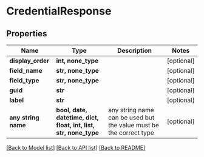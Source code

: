 # CredentialResponse


## Properties
Name | Type | Description | Notes
------------ | ------------- | ------------- | -------------
**display_order** | **int, none_type** |  | [optional] 
**field_name** | **str, none_type** |  | [optional] 
**field_type** | **str, none_type** |  | [optional] 
**guid** | **str** |  | [optional] 
**label** | **str** |  | [optional] 
**any string name** | **bool, date, datetime, dict, float, int, list, str, none_type** | any string name can be used but the value must be the correct type | [optional]

[[Back to Model list]](../README.md#documentation-for-models) [[Back to API list]](../README.md#documentation-for-api-endpoints) [[Back to README]](../README.md)


